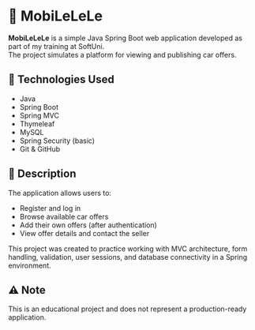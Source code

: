 # 📱 MobiLeLeLe

**MobiLeLeLe** is a simple Java Spring Boot web application developed as part of my training at SoftUni.  
The project simulates a platform for viewing and publishing car offers.

## 🔧 Technologies Used

- Java
- Spring Boot
- Spring MVC
- Thymeleaf
- MySQL
- Spring Security (basic)
- Git & GitHub

## 📝 Description

The application allows users to:
- Register and log in
- Browse available car offers
- Add their own offers (after authentication)
- View offer details and contact the seller

This project was created to practice working with MVC architecture, form handling, validation, user sessions, and database connectivity in a Spring environment.

## ⚠️ Note

This is an educational project and does not represent a production-ready application.
